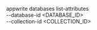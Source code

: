 appwrite databases list-attributes \
    --database-id <DATABASE_ID> \
    --collection-id <COLLECTION_ID>
